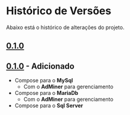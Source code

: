# Histórico de Versões

Abaixo está o histórico de alterações do projeto.

## [0.1.0]

## [0.1.0] - Adicionado

+ Compose para o **MySql**
  + Com o **AdMiner** para gerenciamento
+ Compose para o **MariaDb**
  + Com o **AdMiner** para gerenciamento
+ Compose para o **Sql Server**

<!-- links para as versões -->
[0.1.0]:https://github.com/rodolphocastro/Docker-Databases/tags/0.1.0
